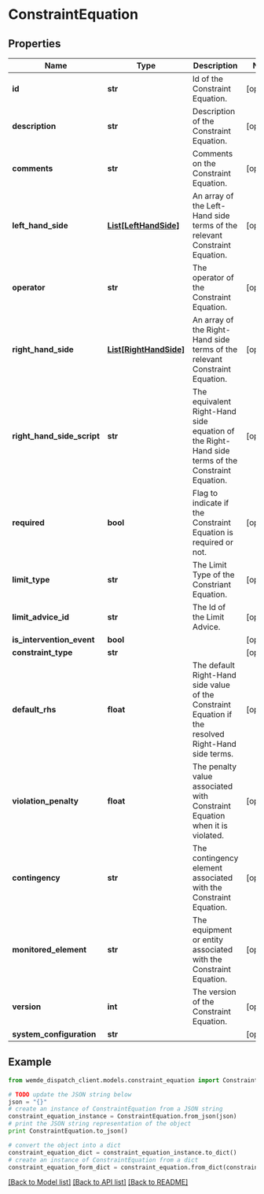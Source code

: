 # ConstraintEquation


## Properties

Name | Type | Description | Notes
------------ | ------------- | ------------- | -------------
**id** | **str** | Id of the Constraint Equation. | [optional] 
**description** | **str** | Description of the Constraint Equation. | [optional] 
**comments** | **str** | Comments on the Constraint Equation. | [optional] 
**left_hand_side** | [**List[LeftHandSide]**](LeftHandSide.md) | An array of the Left-Hand side terms of the relevant Constraint Equation. | [optional] 
**operator** | **str** | The operator of the Constraint Equation. | [optional] 
**right_hand_side** | [**List[RightHandSide]**](RightHandSide.md) | An array of the Right-Hand side terms of the relevant Constraint Equation. | [optional] 
**right_hand_side_script** | **str** | The equivalent Right-Hand side equation of the Right-Hand side terms of the Constraint Equation. | [optional] 
**required** | **bool** | Flag to indicate if the Constraint Equation is required or not. | [optional] 
**limit_type** | **str** | The Limit Type of the Constriant Equation. | [optional] 
**limit_advice_id** | **str** | The Id of the Limit Advice. | [optional] 
**is_intervention_event** | **bool** |  | [optional] 
**constraint_type** | **str** |  | [optional] 
**default_rhs** | **float** | The default Right-Hand side value of the Constraint Equation if the resolved Right-Hand side terms. | [optional] 
**violation_penalty** | **float** | The penalty value associated with Constraint Equation when it is violated. | [optional] 
**contingency** | **str** | The contingency element associated with the Constraint Equation. | [optional] 
**monitored_element** | **str** | The equipment or entity associated with the Constraint Equation. | [optional] 
**version** | **int** | The version of the Constraint Equation. | [optional] 
**system_configuration** | **str** |  | [optional] 

## Example

```python
from wemde_dispatch_client.models.constraint_equation import ConstraintEquation

# TODO update the JSON string below
json = "{}"
# create an instance of ConstraintEquation from a JSON string
constraint_equation_instance = ConstraintEquation.from_json(json)
# print the JSON string representation of the object
print ConstraintEquation.to_json()

# convert the object into a dict
constraint_equation_dict = constraint_equation_instance.to_dict()
# create an instance of ConstraintEquation from a dict
constraint_equation_form_dict = constraint_equation.from_dict(constraint_equation_dict)
```
[[Back to Model list]](../README.md#documentation-for-models) [[Back to API list]](../README.md#documentation-for-api-endpoints) [[Back to README]](../README.md)


